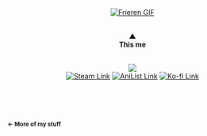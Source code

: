 <div align="center">
  <a href="https://tenor.com/view/frieren-gif-27033440" target="_blank"><img src="https://media.tenor.com/RYGLfSXNIRIAAAAi/frieren.gif" alt="Frieren GIF"></a>
</div>

<p align="center">
  <b></b><br>
  <b>▲</b><br>
  <b>This me</b><br>
  <b></b><br>
</p>

<div align="center">
  <b><img src="https://img.shields.io/badge/Code 0%25 optimized ✔️-191919?style=for-the-badge"/></b><br>
  <a href="https://steamcommunity.com/id/48591/" target="_blank"><img src="https://img.shields.io/badge/Steam-081944?style=for-the-badge&logo=steam&logoColor=white" alt="Steam Link"></a>
  <a href="https://anilist.co/user/xVotex/" target="_blank"><img src="https://img.shields.io/badge/AniList-02A9FF?style=for-the-badge&logo=AniList&logoColor=white" alt="AniList Link"></a>
  <a href="https://ko-fi.com/xvotexx" target="_blank"><img src="https://img.shields.io/badge/Ko--fi-F16061?style=for-the-badge&logo=ko-fi&logoColor=white" alt="Ko-fi Link"></a>
</div>

<b></b><br>
<b></b><br>
<b></b><br>
<b></b><br>
<sub>**← More of my stuff**</sub>
